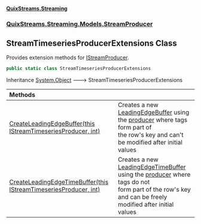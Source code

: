 #### [QuixStreams.Streaming](index.md 'index')
### [QuixStreams.Streaming.Models.StreamProducer](QuixStreams.Streaming.Models.StreamProducer.md 'QuixStreams.Streaming.Models.StreamProducer')

## StreamTimeseriesProducerExtensions Class

Provides extension methods for [IStreamProducer](IStreamProducer.md 'QuixStreams.Streaming.IStreamProducer').

```csharp
public static class StreamTimeseriesProducerExtensions
```

Inheritance [System.Object](https://docs.microsoft.com/en-us/dotnet/api/System.Object 'System.Object') &#129106; StreamTimeseriesProducerExtensions

| Methods | |
| :--- | :--- |
| [CreateLeadingEdgeBuffer(this IStreamTimeseriesProducer, int)](StreamTimeseriesProducerExtensions.CreateLeadingEdgeBuffer(thisIStreamTimeseriesProducer,int).md 'QuixStreams.Streaming.Models.StreamProducer.StreamTimeseriesProducerExtensions.CreateLeadingEdgeBuffer(this QuixStreams.Streaming.Models.StreamProducer.IStreamTimeseriesProducer, int)') | Creates a new [LeadingEdgeBuffer](LeadingEdgeBuffer.md 'QuixStreams.Streaming.Models.LeadingEdgeBuffer') using the [producer](StreamTimeseriesProducerExtensions.CreateLeadingEdgeBuffer(thisIStreamTimeseriesProducer,int).md#QuixStreams.Streaming.Models.StreamProducer.StreamTimeseriesProducerExtensions.CreateLeadingEdgeBuffer(thisQuixStreams.Streaming.Models.StreamProducer.IStreamTimeseriesProducer,int).producer 'QuixStreams.Streaming.Models.StreamProducer.StreamTimeseriesProducerExtensions.CreateLeadingEdgeBuffer(this QuixStreams.Streaming.Models.StreamProducer.IStreamTimeseriesProducer, int).producer') where tags form part of<br/>the row's key and can't be modified after initial values |
| [CreateLeadingEdgeTimeBuffer(this IStreamTimeseriesProducer, int)](StreamTimeseriesProducerExtensions.CreateLeadingEdgeTimeBuffer(thisIStreamTimeseriesProducer,int).md 'QuixStreams.Streaming.Models.StreamProducer.StreamTimeseriesProducerExtensions.CreateLeadingEdgeTimeBuffer(this QuixStreams.Streaming.Models.StreamProducer.IStreamTimeseriesProducer, int)') | Creates a new [LeadingEdgeTimeBuffer](LeadingEdgeTimeBuffer.md 'QuixStreams.Streaming.Models.LeadingEdgeTimeBuffer') using the [producer](StreamTimeseriesProducerExtensions.CreateLeadingEdgeTimeBuffer(thisIStreamTimeseriesProducer,int).md#QuixStreams.Streaming.Models.StreamProducer.StreamTimeseriesProducerExtensions.CreateLeadingEdgeTimeBuffer(thisQuixStreams.Streaming.Models.StreamProducer.IStreamTimeseriesProducer,int).producer 'QuixStreams.Streaming.Models.StreamProducer.StreamTimeseriesProducerExtensions.CreateLeadingEdgeTimeBuffer(this QuixStreams.Streaming.Models.StreamProducer.IStreamTimeseriesProducer, int).producer') where tags do not<br/>form part of the row's key and can be freely modified after initial values |
